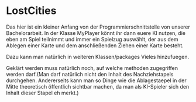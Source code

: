 # LostCities

Das hier ist ein kleiner Anfang von der Programmierschnittstelle von unserer Bachelorarbeit. 
In der Klasse MyPlayer könnt ihr dann euere KI nutzen, die eben am Spiel teilnimmt und immer ein Spielzug auswählt, der aus dem Ablegen einer Karte und dem anschließenden 
Ziehen einer Karte besteht. 

Dazu kann man natürlich in weiteren Klassen/packages Vieles hinzufuegen.

Geklärt werden muss natürlich noch, auf welche methoden zugegriffen werden darf.(Man darf natürlich nicht den Inhalt des Nachziehstapels durchgehen. Andererseits kann man so Dinge wie die Ablagestaepel in der Mitte theoretisch öffentlich sichtbar machen, da man als KI-Spieler sich den Inhalt dieser Stapel eh merkt.)
